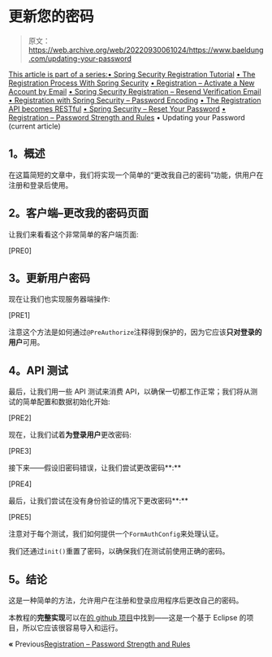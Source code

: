 # 更新您的密码

> 原文：<https://web.archive.org/web/20220930061024/https://www.baeldung.com/updating-your-password>

[This article is part of a series:](javascript:void(0);)[• Spring Security Registration Tutorial](/web/20221006082221/https://www.baeldung.com/spring-security-registration)
[• The Registration Process With Spring Security](/web/20221006082221/https://www.baeldung.com/registration-with-spring-mvc-and-spring-security)
[• Registration – Activate a New Account by Email](/web/20221006082221/https://www.baeldung.com/registration-verify-user-by-email)
[• Spring Security Registration – Resend Verification Email](/web/20221006082221/https://www.baeldung.com/spring-security-registration-verification-email)
[• Registration with Spring Security – Password Encoding](/web/20221006082221/https://www.baeldung.com/spring-security-registration-password-encoding-bcrypt)
[• The Registration API becomes RESTful](/web/20221006082221/https://www.baeldung.com/registration-restful-api)
[• Spring Security – Reset Your Password](/web/20221006082221/https://www.baeldung.com/spring-security-registration-i-forgot-my-password)
[• Registration – Password Strength and Rules](/web/20221006082221/https://www.baeldung.com/registration-password-strength-and-rules)
• Updating your Password (current article)

## **1。概述**

在这篇简短的文章中，我们将实现一个简单的“更改我自己的密码”功能，供用户在注册和登录后使用。

## **2。客户端–更改我的密码页面**

让我们来看看这个非常简单的客户端页面:

[PRE0]

## **3。更新用户密码**

现在让我们也实现服务器端操作:

[PRE1]

注意这个方法是如何通过`@PreAuthorize`注释得到保护的，因为它应该**只对登录的用户**可用。

## **4。API 测试**

最后，让我们用一些 API 测试来消费 API，以确保一切都工作正常；我们将从测试的简单配置和数据初始化开始:

[PRE2]

现在，让我们试着**为登录用户**更改密码:

[PRE3]

接下来——假设旧密码错误，让我们尝试更改密码**:**

[PRE4]

最后，让我们尝试在没有身份验证的情况下更改密码**:**

[PRE5]

注意对于每个测试，我们如何提供一个`FormAuthConfig`来处理认证。

我们还通过`init()`重置了密码，以确保我们在测试前使用正确的密码。

## **5。结论**

这是一种简单的方法，允许用户在注册和登录应用程序后更改自己的密码。

本教程的**完整实现**可以在[的 github 项目](https://web.archive.org/web/20221006082221/https://github.com/Baeldung/spring-security-registration "The Full Registration/Authentication Example Project on Github ")中找到——这是一个基于 Eclipse 的项目，所以它应该很容易导入和运行。

**«** Previous[Registration – Password Strength and Rules](/web/20221006082221/https://www.baeldung.com/registration-password-strength-and-rules)